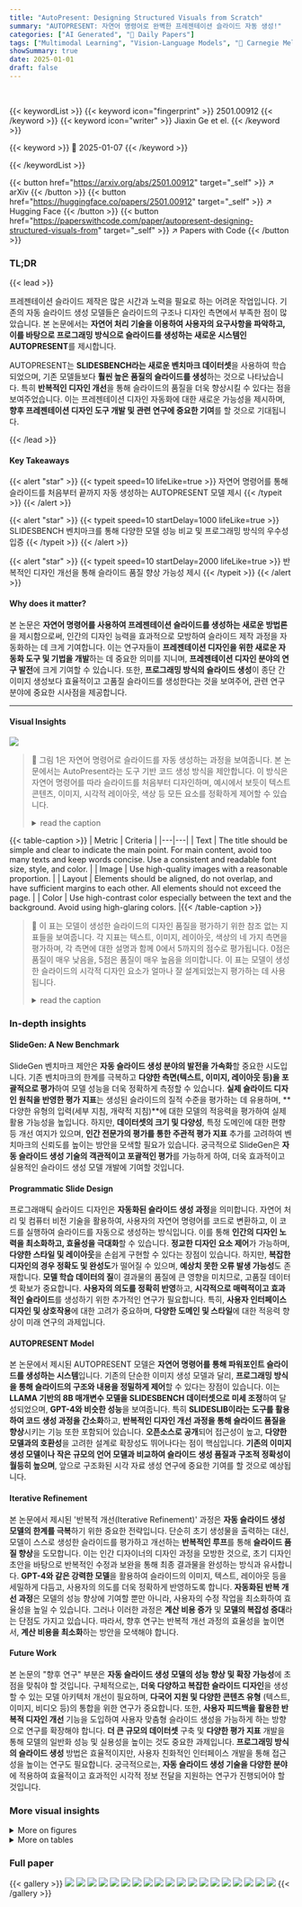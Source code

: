 ```yaml
---
title: "AutoPresent: Designing Structured Visuals from Scratch"
summary: "AUTOPRESENT: 자연어 명령어로 완벽한 프레젠테이션 슬라이드 자동 생성!"
categories: ["AI Generated", "🤗 Daily Papers"]
tags: ["Multimodal Learning", "Vision-Language Models", "🏢 Carnegie Mellon University",]
showSummary: true
date: 2025-01-01
draft: false
---
```


<br>

{{< keywordList >}}
{{< keyword icon="fingerprint" >}} 2501.00912 {{< /keyword >}}
{{< keyword icon="writer" >}} Jiaxin Ge et el. {{< /keyword >}}
 
{{< keyword >}} 🤗 2025-01-07 {{< /keyword >}}
 
{{< /keywordList >}}

{{< button href="https://arxiv.org/abs/2501.00912" target="_self" >}}
↗ arXiv
{{< /button >}}
{{< button href="https://huggingface.co/papers/2501.00912" target="_self" >}}
↗ Hugging Face
{{< /button >}}
{{< button href="https://paperswithcode.com/paper/autopresent-designing-structured-visuals-from" target="_self" >}}
↗ Papers with Code
{{< /button >}}




### TL;DR


{{< lead >}}

프레젠테이션 슬라이드 제작은 많은 시간과 노력을 필요로 하는 어려운 작업입니다. 기존의 자동 슬라이드 생성 모델들은 슬라이드의 구조나 디자인 측면에서 부족한 점이 많았습니다. 본 논문에서는 **자연어 처리 기술을 이용하여 사용자의 요구사항을 파악하고, 이를 바탕으로 프로그래밍 방식으로 슬라이드를 생성하는 새로운 시스템인 AUTOPRESENT**를 제시합니다.



AUTOPRESENT는 **SLIDESBENCH라는 새로운 벤치마크 데이터셋**을 사용하여 학습되었으며, 기존 모델들보다 **훨씬 높은 품질의 슬라이드를 생성**하는 것으로 나타났습니다. 특히 **반복적인 디자인 개선**을 통해 슬라이드의 품질을 더욱 향상시킬 수 있다는 점을 보여주었습니다. 이는 프레젠테이션 디자인 자동화에 대한 새로운 가능성을 제시하며, **향후 프레젠테이션 디자인 도구 개발 및 관련 연구에 중요한 기여**를 할 것으로 기대됩니다.

{{< /lead >}}


#### Key Takeaways

{{< alert "star" >}}
{{< typeit speed=10 lifeLike=true >}} 자연어 명령어를 통해 슬라이드를 처음부터 끝까지 자동 생성하는 AUTOPRESENT 모델 제시 {{< /typeit >}}
{{< /alert >}}

{{< alert "star" >}}
{{< typeit speed=10 startDelay=1000 lifeLike=true >}} SLIDESBENCH 벤치마크를 통해 다양한 모델 성능 비교 및 프로그래밍 방식의 우수성 입증 {{< /typeit >}}
{{< /alert >}}

{{< alert "star" >}}
{{< typeit speed=10 startDelay=2000 lifeLike=true >}} 반복적인 디자인 개선을 통해 슬라이드 품질 향상 가능성 제시 {{< /typeit >}}
{{< /alert >}}

#### Why does it matter?
본 논문은 **자연어 명령어를 사용하여 프레젠테이션 슬라이드를 생성하는 새로운 방법론**을 제시함으로써, 인간의 디자인 능력을 효과적으로 모방하여 슬라이드 제작 과정을 자동화하는 데 크게 기여합니다.  이는 연구자들이 **프레젠테이션 디자인을 위한 새로운 자동화 도구 및 기법을 개발**하는 데 중요한 의미를 지니며, **프레젠테이션 디자인 분야의 연구 발전**에 크게 기여할 수 있습니다. 또한, **프로그래밍 방식의 슬라이드 생성**이 종단 간 이미지 생성보다 효율적이고 고품질 슬라이드를 생성한다는 것을 보여주어, 관련 연구 분야에 중요한 시사점을 제공합니다.

------
#### Visual Insights



![](https://arxiv.org/html/2501.00912/x2.png)

> 🔼 그림 1은 자연어 명령어로 슬라이드를 자동 생성하는 과정을 보여줍니다. 본 논문에서는 AutoPresent라는 도구 기반 코드 생성 방식을 제안합니다. 이 방식은 자연어 명령어를 따라 슬라이드를 처음부터 디자인하며, 예시에서 보듯이 텍스트 콘텐츠, 이미지, 시각적 레이아웃, 색상 등 모든 요소를 정확하게 제어할 수 있습니다.
> <details>
> <summary>read the caption</summary>
> Figure 1: Automatically generating slides from natural language instructions. We propose AutoPresent, a tool-augmented code generation method that follows natural language instructions to design slides from scratch, as shown in the examples. This allows for precise control over all elements, including textual content, images, visual layouts, coloring, and more.
> </details>





{{< table-caption >}}
| Metric | Criteria |
|---|---| 
| Text | The title should be simple and clear to indicate the main point. For main content, avoid too many texts and keep words concise. Use a consistent and readable font size, style, and color. |
| Image | Use high-quality images with a reasonable proportion. |
| Layout | Elements should be aligned, do not overlap, and have sufficient margins to each other. All elements should not exceed the page. |
| Color | Use high-contrast color especially between the text and the background. Avoid using high-glaring colors. |{{< /table-caption >}}

> 🔼 이 표는 모델이 생성한 슬라이드의 디자인 품질을 평가하기 위한 참조 없는 지표들을 보여줍니다. 각 지표는 텍스트, 이미지, 레이아웃, 색상의 네 가지 측면을 평가하며, 각 측면에 대한 설명과 함께 0에서 5까지의 점수로 평가됩니다.  0점은 품질이 매우 낮음을, 5점은 품질이 매우 높음을 의미합니다. 이 표는 모델이 생성한 슬라이드의 시각적 디자인 요소가 얼마나 잘 설계되었는지 평가하는 데 사용됩니다.
> <details>
> <summary>read the caption</summary>
> Table 1: Reference-free metrics, all evaluated in 0-5 scale.
> </details>





### In-depth insights


#### SlideGen: A New Benchmark
SlideGen 벤치마크 제안은 **자동 슬라이드 생성 분야의 발전을 가속화**할 중요한 시도입니다. 기존 벤치마크의 한계를 극복하고 **다양한 측면(텍스트, 이미지, 레이아웃 등)을 포괄적으로 평가**하여 모델 성능을 더욱 정확하게 측정할 수 있습니다.  **실제 슬라이드 디자인 원칙을 반영한 평가 지표**는 생성된 슬라이드의 질적 수준을 평가하는 데 유용하며, **다양한 유형의 입력(세부 지침, 개략적 지침)**에 대한 모델의 적응력을 평가하여 실제 활용 가능성을 높입니다.  하지만, **데이터셋의 크기 및 다양성**, 특정 도메인에 대한 편향 등 개선 여지가 있으며, **인간 전문가의 평가를 통한 주관적 평가 지표** 추가를 고려하여 벤치마크의 신뢰도를 높이는 방안을 모색할 필요가 있습니다.  궁극적으로 SlideGen은 **자동 슬라이드 생성 기술의 객관적이고 포괄적인 평가**를 가능하게 하여, 더욱 효과적이고 실용적인 슬라이드 생성 모델 개발에 기여할 것입니다.

#### Programmatic Slide Design
프로그래매틱 슬라이드 디자인은 **자동화된 슬라이드 생성 과정**을 의미합니다.  자연어 처리 및 컴퓨터 비전 기술을 활용하여, 사용자의 자연어 명령어를 코드로 변환하고, 이 코드를 실행하여 슬라이드를 자동으로 생성하는 방식입니다.  이를 통해 **인간의 디자인 노력을 최소화하고, 효율성을 극대화**할 수 있습니다.  **정교한 디자인 요소 제어**가 가능하며, **다양한 스타일 및 레이아웃**을 손쉽게 구현할 수 있다는 장점이 있습니다. 하지만, **복잡한 디자인의 경우 정확도 및 완성도**가 떨어질 수 있으며, **예상치 못한 오류 발생 가능성**도 존재합니다.  **모델 학습 데이터의 질**이 결과물의 품질에 큰 영향을 미치므로, 고품질 데이터셋 확보가 중요합니다.  **사용자의 의도를 정확히 반영**하고, **시각적으로 매력적이고 효과적인 슬라이드**를 생성하기 위한 추가적인 연구가 필요합니다.  특히, **사용자 인터페이스 디자인 및 상호작용**에 대한 고려가 중요하며, **다양한 도메인 및 스타일**에 대한 적응력 향상이 미래 연구의 과제입니다.

#### AUTOPRESENT Model
본 논문에서 제시된 AUTOPRESENT 모델은 **자연어 명령어를 통해 파워포인트 슬라이드를 생성하는 시스템**입니다. 기존의 단순한 이미지 생성 모델과 달리, **프로그래밍 방식을 통해 슬라이드의 구조와 내용을 정밀하게 제어**할 수 있다는 장점이 있습니다.  이는 **LLAMA 기반의 8B 매개변수 모델을 SLIDESBENCH 데이터셋으로 미세 조정**하여 달성되었으며, **GPT-4와 비슷한 성능**을 보여줍니다.  특히 **SLIDESLIB이라는 도구를 활용하여 코드 생성 과정을 간소화**하고, **반복적인 디자인 개선 과정을 통해 슬라이드 품질을 향상**시키는 기능 또한 포함되어 있습니다.  **오픈소스로 공개**되어 접근성이 높고, **다양한 모델과의 호환성**을 고려한 설계로 확장성도 뛰어나다는 점이 핵심입니다.  **기존의 이미지 생성 모델이나 작은 규모의 언어 모델과 비교하여 슬라이드 생성 품질과 구조적 정확성이 월등히 높으며**, 앞으로 구조화된 시각 자료 생성 연구에 중요한 기여를 할 것으로 예상됩니다.

#### Iterative Refinement
본 논문에서 제시된 '반복적 개선(Iterative Refinement)' 과정은 **자동 슬라이드 생성 모델의 한계를 극복**하기 위한 중요한 전략입니다. 단순히 초기 생성물을 출력하는 대신, 모델이 스스로 생성한 슬라이드를 평가하고 개선하는 **반복적인 루프**를 통해 **슬라이드 품질 향상**을 도모합니다. 이는 인간 디자이너의 디자인 과정을 모방한 것으로, 초기 디자인 초안을 바탕으로 반복적인 수정과 보완을 통해 최종 결과물을 완성하는 방식과 유사합니다.  **GPT-4와 같은 강력한 모델**을 활용하여 슬라이드의 이미지, 텍스트, 레이아웃 등을 세밀하게 다듬고, 사용자의 의도를 더욱 정확하게 반영하도록 합니다.  **자동화된 반복 개선 과정**은 모델의 성능 향상에 기여할 뿐만 아니라, 사용자의 수정 작업을 최소화하여 효율성을 높일 수 있습니다.  그러나 이러한 과정은 **계산 비용 증가** 및 **모델의 복잡성 증대**라는 단점도 가지고 있습니다. 따라서,  향후 연구는 반복적 개선 과정의 효율성을 높이면서, **계산 비용을 최소화**하는 방안을 모색해야 합니다.

#### Future Work
본 논문의 "향후 연구" 부분은 **자동 슬라이드 생성 모델의 성능 향상 및 확장 가능성**에 초점을 맞춰야 할 것입니다.  구체적으로는, **더욱 다양하고 복잡한 슬라이드 디자인**을 생성할 수 있는 모델 아키텍처 개선이 필요하며, **다국어 지원 및 다양한 콘텐츠 유형** (텍스트, 이미지, 비디오 등)의 통합을 위한 연구가 중요합니다. 또한, **사용자 피드백을 활용한 반복적 디자인 개선** 기능을 도입하여 사용자 맞춤형 슬라이드 생성을 가능하게 하는 방향으로 연구를 확장해야 합니다.  **더 큰 규모의 데이터셋** 구축 및 **다양한 평가 지표** 개발을 통해 모델의 일반화 성능 및 실용성을 높이는 것도 중요한 과제입니다.  **프로그래밍 방식의 슬라이드 생성** 방법은 효율적이지만, 사용자 친화적인 인터페이스 개발을 통해 접근성을 높이는 연구도 필요합니다.  궁극적으로는, **자동 슬라이드 생성 기술을 다양한 분야**에 적용하여 효율적이고 효과적인 시각적 정보 전달을 지원하는 연구가 진행되어야 할 것입니다.


### More visual insights

<details>
<summary>More on figures
</summary>


![](https://arxiv.org/html/2501.00912/x3.png)

> 🔼  그림 2는 SLIDESBENCH 데이터셋의 구성을 보여줍니다.  SLIDESBENCH의 각 예제는 이미지가 포함된 상세한 지침, 이미지가 없는 상세한 지침, 그리고 상위 수준의 지침 세 가지 유형의 지침으로 구성됩니다. 모델은 주어진 지침에 따라 슬라이드를 생성해야 하며, 생성된 슬라이드는 참조 기반 지표와 참조 비기반 지표 모두를 포함하는 평가 지표 모음을 사용하여 평가됩니다. 참조 기반 지표는 생성된 슬라이드와 참조 슬라이드 간의 유사성을 측정하는 반면, 참조 비기반 지표는 생성된 슬라이드 자체의 디자인 품질을 평가합니다. 이러한 다양한 지침 유형과 평가 지표를 통해 모델의 슬라이드 생성 능력을 다각적으로 평가할 수 있습니다.
> <details>
> <summary>read the caption</summary>
> Figure 2: Illustration of SlidesBench. Each example of SlidesBench consists of three instructions: Detailed Instructions with Images, Detailed Instructions Only, and High-Level Instructions. The model is tasked to generate a slide based on the instruction, and the generated slide is evaluated on the metrics suite, which contains both the reference-free metrics and the reference-based metrics.
> </details>



![](https://arxiv.org/html/2501.00912/x4.png)

> 🔼 이 그림은 논문에서 제시된 세 가지 시나리오(이미지가 포함된 자세한 설명, 이미지가 없는 자세한 설명, 고차원적인 설명)에서 다양한 방법으로 생성된 슬라이드의 예시를 보여줍니다. End-to-end 이미지 생성 방법은 구조적이고 명확한 슬라이드를 생성하지 못하는 반면, LlaMA와 LlaVA와 같은 소규모 오픈소스 모델은 사용 가능한 슬라이드를 거의 생성하지 못합니다. 반면 AutoPresent는 고품질 슬라이드를 생성하며, SlidesLib을 추가하면 GPT-4o의 자세한 설명이 없는 작업과 고차원적인 설명 작업의 성능이 향상됩니다.
> <details>
> <summary>read the caption</summary>
> Figure 3: Examples of slides generated by different methods in three scenarios. End-to-end image generation methods fail to generate structured and clear slides. Small open-sourced models like LlaMa and LlaVa can barely generate any usable slides, while AutoPresent produces quality slides. Adding SlidesLib improves GPT-4o’s performance on detailed instruction only and high-level instruction tasks.
> </details>



![](https://arxiv.org/html/2501.00912/x5.png)

> 🔼 그림 4는 자세한 설명(이미지 포함) 및 자세한 설명(이미지 없음) 설정에서 사용자의 슬라이드 품질 평가 결과를 보여줍니다. 사용자는 각 슬라이드의 품질을 1~5점으로 평가했으며, 평균 점수가 모델별로 보고됩니다. 결과적으로 GPT-4o와 AutoPresent는 LLaMa에 비해 선호도가 높았지만, 여전히 사람이 직접 디자인한 슬라이드와는 차이가 있음을 보여줍니다.
> <details>
> <summary>read the caption</summary>
> Figure 4: Perceptual evaluation results on detailed instruction (1) with images and (2) only settings. We ask the users to score the quality of each slide from 1-5 and report the average score of each model. The user reported preference on GPT-4o and AutoPresent compared with LlaMa, while still having a gap with human-designed slides.
> </details>



![](https://arxiv.org/html/2501.00912/extracted/6105967/figures/user_example.png)

> 🔼 그림 5는 GPT-4o를 사용한 자동 개선 결과를 보여줍니다.  초록색으로 표시된 부분은 모델이 이전에 간과했던 지침(예: 도형, 배경색, 텍스트)을 추가적으로 다룬 것을 나타냅니다.  즉,  처음 생성된 슬라이드에 대한 지침을 모델이 스스로 더욱 세련되게 수정 및 보완하는 과정을 보여주는 예시입니다.  자동 개선 전후의 슬라이드 비교를 통해 모델의 개선 능력과  세부적인 지침까지 고려하는 능력을 확인할 수 있습니다.
> <details>
> <summary>read the caption</summary>
> Figure 5: Auto-refinement results with GPT-4o, where the model further addresses some previously neglected instructions (marked in green), such as shape, background color, and text.
> </details>



</details>




<details>
<summary>More on tables
</summary>


{{< table-caption >}}
| Function | Description |
|---|---| 
| `add_title` | Insert a title in the slide. |
| `add_text` | Insert text at a specific location. |
| `add_bullet_points` | Insert a textbox with bullet points. |
| `add_image` | Insert image at a specific location. |
| `generate_image` | Call an image generator (Dall-E 3) given a query. |
| `search_image` | Search for an image on a search engine (Bing). |
| `search_screenshot` | Display a query on a web browser (Google Chrome) and take a snapshot of the search result. |{{< /table-caption >}}
> 🔼 SlidesLib에서 제공하는 기본 기능(위쪽)과 이미지 관련 기능(아래쪽)을 보여주는 표입니다.  각 기능의 이름, 함수명, 그리고 간략한 설명이 포함되어 있습니다.  이 표는 사용자가 자연어 명령어를 통해 슬라이드를 생성하는 과정에서 SlidesLib 라이브러리를 사용하여 코드 생성을 단순화하는 방법을 보여줍니다.  add_title()과 같은 기본 기능은 제목 추가와 같은 기본적인 슬라이드 편집 작업을 수행하고, generate_image()와 같은 이미지 관련 기능은 이미지 생성 모델을 호출하거나 검색 엔진을 사용하여 이미지를 검색하는 등 이미지 관련 작업을 수행합니다.
> <details>
> <summary>read the caption</summary>
> Table 2: Basic (top) and image-specific (bottom) functions provided by SlidesLib.
> </details>

{{< table-caption >}}
| Method | Execution% | Reference-Based element | Reference-Based content | Reference-Based color | Reference-Based position | Reference-Free text | Reference-Free image | Reference-Free layout | Reference-Free color | Overall |
|---|---|---|---|---|---|---|---|---|---|---|
| Reference | 100.0 | – | – | – | – | 59.7 | 81.5 | 73.5 | 65.7 | – |
| *End-to-end Image Generation* |  |  |  |  |  |  |  |  |  |  |
| Stable-Diffusion* | 100.0 | 74.5 | 33.4 | 9.0 | 75.0 | 19.6 | 45.1 | 36.9 | 40.5 | 48.0 |
| DALLE 3* | 100.0 | 75.5 | 39.9 | 9.2 | 76.1 | 32.7 | 87.3 | 56.7 | 53.4 | 50.2 |
| *Code Generation w/o SlidesLib* |  |  |  |  |  |  |  |  |  |  |
| LLaVA (7B) | 11.3 | 61.9 | 97.3 | 6.2 | 70.8 | 41.6 | 100.0 | 29.2 | 25.7 | 6.1 |
| LLaMA (8B) | 2.1 | 74.0 | 94.6 | 12.5 | 81.2 | 50.0 | 8.3 | 50.0 | 50.0 | 1.3 |
| GPT-4o | 89.2 | 83.3 | 91.6 | 10.5 | 77.0 | 51.9 | 72.8 | 53.7 | 54.7 | 55.1 |
| **AutoPresent** (ours) | 79.0 | 67.7 | 79.7 | 10.9 | 75.9 | 45.3 | 62.7 | 54.2 | 60.9 | 45.2 |
| *Code Generation w/ SlidesLib* |  |  |  |  |  |  |  |  |  |  |
| LLaVA (7B) | 20.0 | 80.5 | 80.5 | 3.5 | 64.0 | 37.5 | 48.0 | 29.5 | 43.5 | 9.7 |
| LLaMA (8B) | 54.4 | 78.3 | 91.2 | 7.5 | 69.5 | 46.0 | 68.2 | 47.6 | 53.1 | 33.5 |
| GPT-4o | 86.7 | 86.2 | 92.5 | 12.7 | 76.3 | 54.6 | 83.7 | 70.5 | 59.4 | 58.0 |
| **AutoPresent** (ours) | 84.1 | 84.2 | 92.2 | 18.1 | 67.2 | 47.8 | 73.2 | 58.6 | 64.7 | 55.0 |{{< /table-caption >}}
> 🔼 표 3은 이미지가 포함된 자세한 지침을 사용한 결과를 보여줍니다.  LlaVA(7B)와 LlaMA(8B)와 같이 작은 모델은 슬라이드를 거의 생성하지 못했지만, AutoPresent(8B)는 GPT-40와 비슷한 수준의 슬라이드를 생성했습니다. 하지만 모든 모델이 여전히 사람보다 성능이 떨어집니다. 이 표는 다양한 모델의 슬라이드 생성 능력을 비교 분석하여, AutoPresent 모델의 성능이 큰 모델에 비견할 만함을 보여줍니다. 특히 이미지와 텍스트 요소를 모두 포함하는 복잡한 슬라이드 생성 과제에서 AutoPresent의 우수성이 드러납니다.
> <details>
> <summary>read the caption</summary>
> Table 3: Results with detailed instructions with images. We found that small models like LlaVa (7B) and LlaMa (8B) can barely generate any slides, while AutoPresent (8B) generates slides on par with GPT-4o. All the models still underperform humans.
> </details>

{{< table-caption >}}
| Method | Detailed Instructions Only |  |  |  | High-Level Instructions |  |  |  |
|---|---|---|---|---|---|---|---|---|
|  | exec | ref-based | ref-free | overall | exec | ref-based | ref-free | overall |
|---|---|---|---|---|---|---|---|---|
| *End-to-End Image Generation* |  |  |  |  |  |  |  |  |
| SD2 | **100.0** | 48.0 | 35.5 | 48.0 | **100.0** | 47.7 | 31.5 | 47.7 |
| DALLE 3 | **100.0** | 50.2 | 57.5 | 50.2 | **100.0** | 50.7 | 53.6 | 52.2 |
| *Code Generation w/o Library* |  |  |  |  |  |  |  |  |
| LLaVA | 17.9 | 56.9 | 47.4 | 9.3 | 19.5 | 50.2 | 47.3 | 9.5 |
| LLaMA | 4.6 | 61.4 | 35.1 | 2.8 | 8.7 | 55.6 | 50.1 | 4.8 |
| GPT-4o | 50.3 | **66.8** | 50.0 | 28.7 | 70.8 | **60.3** | 57.0 | 39.7 |
| *Code Generation w/ Expert-Designed Library* |  |  |  |  |  |  |  |  |
| LLaVA | 17.4 | 58.2 | 33.8 | 8.0 | 25.1 | 50.1 | 36.7 | 10.9 |
| LLaMA | 60.5 | 61.7 | 56.6 | 37.4 | 76.9 | 56.8 | 58.3 | 43.7 |
| GPT-4o | 87.7 | 64.2 | **65.8** | **56.3** | 97.4 | 60.1 | **71.2** | **58.5** |
| **AutoPresent** | 89.2 | 61.9 | 58.7 | 55.2 | 86.6 | 55.2 | 61.5 | 47.8 |{{< /table-caption >}}
> 🔼 표 4는 자세한 설명만 있는 경우와 높은 수준의 지침이 있는 경우의 두 가지 시나리오에서 모델 성능을 보여줍니다.  이 표는 자연어 지침을 사용하여 슬라이드를 생성하는 작업을 평가하기 위해 사용된 지표를 보여줍니다.  지표는 참조 기반 지표와 참조 없는 지표의 두 가지 범주로 나뉩니다. 참조 기반 지표는 생성된 슬라이드와 참조 슬라이드 간의 유사성을 측정하는 반면, 참조 없는 지표는 생성된 슬라이드의 디자인 품질을 평가합니다.  이 표에는 각 모델의 실행 성공률도 포함되어 있습니다.  종단 간 이미지 생성 방법은 프로그램을 생성하지 않으므로 실행 오류가 발생하지 않아 100% 실행 성공률을 할당했습니다.
> <details>
> <summary>read the caption</summary>
> Table 4: Results under detailed instruction only and high-level instructions settings. We assign 100% execution success rates for all end-to-end image generation methods because they do not generate programs and would not suffer from execution errors.
> </details>

{{< table-caption >}}
| Model Pairs | Detailed+Images t-stat | Detailed+Images p-val | Detailed Only t-stat | Detailed Only p-val |
|---|---|---|---|---|
| (GPT-4o, LlaMa) | 13.206 | 0.000 | 8.630 | 0.000 |
| (AutoPresent, LlaMa) | 13.180 | 0.000 | 2.955 | 0.004 |
| (GPT-4o, AutoPresent) | -0.445 | 0.657 | 8.203 | 0.000 |{{< /table-caption >}}
> 🔼 이 표는 자세한 설명과 이미지가 있는 설정과 자세한 설명만 있는 설정에서 모델 성능을 비교한 쌍체 t-검정 결과를 보여줍니다.  AutoPresent와 GPT-40은 두 설정 모두에서 LLAMA보다 통계적으로 유의미한 차이를 보이며 성능이 우수함을 나타냅니다.  즉, 슬라이드 생성 지시에 이미지가 포함되었는지 여부에 관계없이 AutoPresent와 GPT-40가 LLAMA보다 더 나은 슬라이드를 생성한다는 것을 의미합니다.
> <details>
> <summary>read the caption</summary>
> Table 5: Paired t-test results comparing model performance across detailed instruction only setting and detailed instruction with images setting. AutoPresent and GPT-4o outperforms LlaMa with a statistically significant difference in both settings.
> </details>

{{< table-caption >}}
| Method | Detailed + Images | Detailed Only | High-Level |
|---|---|---|---|
| GPT-4o | 58.0 | 56.3 | 58.5 |
| Refinement | **59.5** | **59.5** | **59.8** |{{< /table-caption >}}
> 🔼 표 6은 세 가지 시나리오(상세 지침 포함 이미지, 상세 지침만, 고차원 지침)에서 개선을 적용한 후의 전반적인 점수를 보여줍니다.  이 표는 개선이 세 가지 시나리오 모두에서 성능을 향상시키는 것을 보여주며, 특히 상세 지침만 있는 작업에서 그 효과가 두드러짐을 보여줍니다.  즉, 모델이 스스로 생성한 슬라이드를 수정하고 개선하는 반복적인 과정을 거치면 슬라이드의 질이 향상됨을 의미합니다.
> <details>
> <summary>read the caption</summary>
> Table 6: Overall scores after applying refinement in the three scenarios, demonstrating that refinement boosts performance in all three scenarios, especially the detailed instructions only task.
> </details>

{{< table-caption >}}
| Parameter | Value |
|---|---| 
| **LoRA Parameters** |  |
| LoRA rank | 128 |
| LoRA alpha | 32 |
| LoRA dropout | 0 |
| Random state | 3407 |
| RS-LoRA | Disabled |
| LoFT-Q config | None |
| **Trainer Parameters** |  |
| Batch size (per device) | 1 |
| Gradient accumulation steps | 2 |
| Warmup steps | 20 |
| Epochs | 1 |
| Learning rate | 3e-4 |
| Mixed precision | FP16 |
| Weight decay | 0.01 |
| Scheduler | Linear |
| Seed | 3407 |{{< /table-caption >}}
> 🔼 표 7은 논문에서 제시된 AutoPresent 모델 학습에 대한 세부 정보를 보여줍니다.  LoRA(Low-Rank Adaptation)와 학습기 매개변수에 대한 자세한 설명을 포함합니다.  구체적으로는 LoRA의 rank, alpha, dropout 비율, 난수 생성기 시드, LoRA 사용 여부, LOFT-Q 설정, 배치 크기, 그래디언트 누적 단계, 워밍업 단계, 에포크 수, 학습률, 혼합 정밀도, 가중치 감소율, 스케줄러, 그리고 시드 값 등의 하이퍼파라미터들이 제시되어 있습니다. 이러한 하이퍼파라미터들은 AutoPresent 모델의 성능에 영향을 미치는 중요한 요소들입니다.
> <details>
> <summary>read the caption</summary>
> Table 7: Training details for AutoPresent. LoRA and Trainer parameters are described in detail.
> </details>

{{< table-caption >}}
| Method | Execution% | Reference-Based block | Reference-Based text | Reference-Based color | Reference-Based position | Reference-Free text | Reference-Free image | Reference-Free layout | Reference-Free color | Average |
|---|---|---|---|---|---|---|---|---|---|---|
| Human | 100.0 | - | - | - | - | 59.7 | 81.5 | 73.5 | 65.7 | - |
| *Code Generation w/o Library* |  |  |  |  |  |  |  |  |  |  |
| LLaVA (7B) | 11.3 | 7.0 | 11.0 | 0.7 | 8.0 | 4.7 | 11.3 | 3.3 | 2.9 | 6.1 |
| LLaMA (8B) | 2.1 | 1.5 | 1.9 | 0.3 | 1.7 | 1.0 | 0.2 | 1.0 | 1.0 | 1.3 |
| GPT-4o | 89.2 | 74.3 | 80.7 | 9.4 | 68.7 | 46.3 | 64.9 | 47.9 | 48.8 | 55.1 |
| **AutoPresent** (ours) | 79.0 | 53.5 | 63.0 | 8.6 | 60.0 | 35.8 | 49.5 | 42.8 | 48.1 | 46.3 |
| *Code Generation w/ Expert-Designed Library* |  |  |  |  |  |  |  |  |  |  |
| LLaVA (7B) | 20.0 | 16.1 | 16.1 | 0.7 | 12.8 | 7.5 | 9.6 | 5.9 | 8.7 | 9.7 |
| LLaMA (8B) | 54.4 | 42.6 | 49.6 | 4.1 | 37.8 | 25.0 | 37.1 | 25.9 | 28.9 | 33.5 |
| GPT-4o | 86.7 | 74.7 | 80.2 | 11.0 | 66.1 | 47.3 | 72.5 | 61.1 | 51.4 | 58.0 |
| **AutoPresent** (ours) | 84.1 | 70.8 | 77.5 | 15.2 | 56.5 | 40.2 | 61.6 | 49.3 | 54.4 | 55.0 |{{< /table-caption >}}
> 🔼 표 8은 이미지가 포함된 자세한 지침 시나리오에서 실행 성공 여부를 가중치로 반영한 슬라이드 생성 결과를 보여줍니다.  이 표는 다양한 모델(Stable Diffusion, DALL-E 3, LLaVA (7B), LLAMA (8B), GPT-40, AUTOPRESENT)들이 이미지가 포함된 자세한 설명을 기반으로 슬라이드를 생성하는 능력을 평가한 결과를 보여줍니다.  각 모델에 대해 실행 성공률(Execution%), 요소 일치율(element), 콘텐츠 유사도(content), 색상 유사도(color), 위치 유사도(position), 텍스트 품질(text), 이미지 품질(image), 레이아웃 품질(layout), 색상 품질(color) 등 다양한 지표를 사용하여 슬라이드 생성 성능을 종합적으로 평가합니다.  이를 통해 각 모델의 강점과 약점을 비교 분석하고, 이미지가 포함된 자세한 지침을 얼마나 잘 따르는지, 생성된 슬라이드의 디자인 품질이 어느 정도인지 파악할 수 있습니다.
> <details>
> <summary>read the caption</summary>
> Table 8: Slide generation results (weighted by execution success) under the detailed instructions with images scenario.
> </details>

{{< table-caption >}}
| Method | Execution% | Reference-Based block | Reference-Based text | Reference-Based color | Reference-Based pos | Reference-Free text | Reference-Free img | Reference-Free layout | Reference-Free color | Avg |
|---|---|---|---|---|---|---|---|---|---|---|
| Human | 100.0 | - | - | - | - | 59.7 | 81.5 | 73.5 | 65.7 | - |
| *Code Generation w/o Library* |  |  |  |  |  |  |  |  |  |  |
| LLaVA (7B) | 11.3 | 61.9 | **97.3** | 6.2 | 70.8 | 41.6 | **100.0** | 29.2 | 25.7 | 6.1 |
| LLaMA (8B) | 2.1 | 74.0 | 94.6 | 12.5 | **81.2** | 50.0 | 8.3 | 50.0 | 50.0 | 1.3 |
| GPT-4o | **89.2** | 83.3 | 91.6 | 10.5 | 77.0 | 51.9 | 72.8 | 53.7 | 54.7 | 55.1 |
| **AutoPresent** | 79.0 | 67.7 | 79.7 | 10.9 | 75.9 | 45.3 | 62.7 | 54.2 | 60.9 | 46.3 |
| *Code Generation w/ Expert-Designed Library* |  |  |  |  |  |  |  |  |  |  |
| LLaVA (7B) | 20.0 | 80.5 | 80.5 | 3.5 | 64.0 | 37.5 | 48.0 | 29.5 | 43.5 | 9.7 |
| LLaMA (8B) | 54.4 | 78.3 | 91.2 | 7.5 | 69.5 | 46.0 | 68.2 | 47.6 | 53.1 | 33.5 |
| GPT-4o | 86.7 | **86.2** | 92.5 | 12.7 | 76.3 | **54.6** | 83.7 | **70.5** | 59.4 | **58.0** |
| **AutoPresent** (ours) | 84.1 | 84.2 | 92.2 | **18.1** | 67.2 | 47.8 | 73.2 | 58.6 | **64.7** | 55.0 |{{< /table-caption >}}
> 🔼 표 9는 이미지가 포함된 자세한 지시사항 시나리오에서 실행 성공 여부를 고려하지 않고 평가한 슬라이드 생성 결과를 보여줍니다.  다시 말해, 코드 생성 과정에서 오류가 발생하여 슬라이드가 생성되지 않은 경우에도 결과를 포함하여 평가하였습니다.  표에는 다양한 모델(LLaVA, LLAMA, GPT-40, AUTOPRESENT 등)의 성능을 여러 지표(요소 일치율, 콘텐츠 유사도, 색상 유사도, 위치 유사도 등)와 함께 비교 분석하여 제시합니다.
> <details>
> <summary>read the caption</summary>
> Table 9: Slide generation results (un-weighted by execution success) under the detailed instructions with images scenario.
> </details>

{{< table-caption >}}
| Method | Execution% | Reference-Based block | Reference-Based text | Reference-Based color | Reference-Based position | Reference-Free text | Reference-Free image | Reference-Free layout | Reference-Free color | Average |
|---|---|---|---|---|---|---|---|---|---|---|
| **End-to-End Image Generation** |  |  |  |  |  |  |  |  |  |  |
| Stable-Diffusion | 100.0 | 74.5 | 33.4 | 9.0 | 75.0 | 19.6 | 45.1 | 36.9 | 40.5 | 48.0 |
| DALLE 3 | 100.0 | 75.5 | 39.9 | 9.2 | 76.1 | 32.7 | 87.3 | 56.7 | 53.4 | 50.2 |
| **Code Generation w/o Library** |  |  |  |  |  |  |  |  |  |  |
| LLaVA (7B) | 17.9 | 12.2 | 16.3 | 1.4 | 12.4 | 7.9 | 15.3 | 5.7 | 5.0 | 9.5 |
| LLaMA (8B) | 4.6 | 63.0 | 87.0 | 17.4 | 80.4 | 30.4 | 19.6 | 41.3 | 47.8 | 2.8 |
| GPT-4o | 50.3 | 42.2 | 50.0 | 6.0 | 39.8 | 27.1 | 15.3 | 29.0 | 29.2 | 32.2 |
| **Code Generation w/ Expert-Designed Library** |  |  |  |  |  |  |  |  |  |  |
| LLaVA (7B) | 17.4 | 15.6 | 15.5 | 0.9 | 10.5 | 5.7 | 6.2 | 4.1 | 7.5 | 8.3 |
| LLaMA (8B) | 60.5 | 45.1 | 55.5 | 5.2 | 43.6 | 29.5 | 44.3 | 29.6 | 33.4 | 37.4 |
| GPT-4o | 87.7 | 72.3 | 80.8 | 6.0 | 65.9 | 46.6 | 73.0 | 58.5 | 52.9 | 56.3 |
| **AutoPresent (ours)** | 89.2 | 70.2 | 82.7 | 9.3 | 58.5 | 43.0 | 47.7 | 55.3 | 63.2 | 55.2 |{{< /table-caption >}}
> 🔼 이 표는 자세한 지침만 있는 시나리오에서 코드 생성 방법의 실행 성공률을 가중치로 반영한 결과를 보여줍니다.  각 모델의 실행 성공률과 함께 참조 기반 및 참조 없는 평가 지표(요소 일치, 콘텐츠 유사도, 색상 유사도, 위치 유사도, 텍스트, 이미지, 레이아웃, 색상) 점수를 보여줍니다.  이를 통해 모델이 자연어 지침에 따라 슬라이드를 생성하는 능력과 생성된 슬라이드의 디자인 품질을 평가할 수 있습니다.  특히 이미지가 제공되지 않은 상황에서 모델의 성능을 분석하는 데 중점을 둡니다.
> <details>
> <summary>read the caption</summary>
> Table 10: Results (weighted by execution success) under detailed instructions only scenario.
> </details>

{{< table-caption >}}
| Method | Execution% | Reference-Based block | Reference-Based text | Reference-Based color | Reference-Based position | Reference-Free text | Reference-Free image | Reference-Free layout | Reference-Free color | Overall |
|---|---|---|---|---|---|---|---|---|---|---|
| **End-to-End Image Generation** |  |  |  |  |  |  |  |  |  |  |
| Stable-Diffusion | 100.0 | 74.5 | 33.4 | 9.0 | 75.0 | 19.6 | 45.1 | 36.9 | 40.5 | 48.0 |
| DALLE 3 | 100.0 | 75.5 | 39.9 | 9.2 | 76.1 | 32.7 | 87.3 | 56.7 | 53.4 | 50.2 |
| **Code Generation w/o Library** |  |  |  |  |  |  |  |  |  |  |
| LLaVA (7B) | 17.9 | 68.2 | 91.1 | 7.8 | 69.3 | 44.1 | 85.8 | 31.8 | 27.9 | 9.5 |
| LLaMA (8B) | 4.6 | 2.9 | 4.0 | 0.8 | 3.7 | 1.4 | 0.9 | 1.9 | 2.2 | 2.8 |
| GPT-4o | 50.3 | 83.9 | 92.4 | 11.9 | 79.1 | 53.9 | 30.4 | 57.7 | 58.1 | 32.2 |
| **Code Generation w/ Expert-Designed Library** |  |  |  |  |  |  |  |  |  |  |
| LLaVA (7B) | 17.4 | 89.7 | 89.1 | 5.2 | 60.3 | 32.8 | 35.6 | 23.6 | 43.1 | 8.3 |
| LLaMA (8B) | 60.5 | 74.5 | 91.7 | 8.6 | 72.1 | 48.8 | 73.2 | 29.6 | 48.9 | 37.4 |
| GPT-4o | 87.7 | 82.4 | 92.2 | 6.9 | 75.2 | 53.1 | 83.3 | 66.7 | 60.3 | 56.3 |
| AutoPresent (ours) | 89.2 | 78.7 | 92.7 | 10.4 | 65.6 | 48.2 | 53.5 | 62.0 | 70.9 | 55.2 |{{< /table-caption >}}
> 🔼 표 11은 자세한 설명만 있는 시나리오에서 실행 성공 여부를 고려하지 않고 평가한 결과를 보여줍니다. 즉, 코드 생성 모델이 생성한 파이썬 프로그램이 성공적으로 실행되지 않더라도, 생성된 슬라이드의 디자인 품질을 평가합니다. 표에는 참조 기반 지표(요소 일치, 콘텐츠 유사성, 색상 유사성, 위치 유사성)와 참조 없이 평가하는 지표(텍스트, 이미지, 레이아웃, 색상)의 평균 점수가 표시되어 있습니다. 이를 통해 모델이 얼마나 자세한 지시사항을 잘 따르고, 생성한 슬라이드의 디자인 품질이 얼마나 좋은지를 종합적으로 평가할 수 있습니다.
> <details>
> <summary>read the caption</summary>
> Table 11: Results (un-weighted by execution success) under detailed instructions only scenario.
> </details>

{{< table-caption >}}
| Method | Execution% | Reference-Based block | Reference-Based text | Reference-Based color | Reference-Based position | Reference-Free text | Reference-Free image | Reference-Free layout | Reference-Free color | Average |
|---|---|---|---|---|---|---|---|---|---|---|
| End-to-End Image Generation |  |  |  |  |  |  |  |  |  |  |
| Stable-Diffusion | 100.0 | 72.0 | 33.2 | 8.3 | 77.2 | 3.3 | 49.3 | 35.6 | 37.8 | 47.7 |
| DALLE 3 | 100.0 | 73.5 | 48.2 | 7.6 | 77.3 | 14.9 | 89.7 | 57.2 | 52.4 | 51.7 |
| CodeGen-based Methods w/o Library |  |  |  |  |  |  |  |  |  |  |
| LLaVA (7B) | 19.5 | 14.9 | 13.2 | 1.7 | 13.6 | 8.0 | 16.8 | 5.9 | 6.2 | 10.0 |
| LLaMA (8B) | 8.7 | 7.6 | 6.3 | 0.7 | 4.7 | 4.6 | 2.4 | 5.0 | 5.4 | 4.8 |
| GPT-4o | 70.8 | 54.6 | 54.2 | 7.5 | 54.4 | 42.4 | 19.2 | 51.9 | 48.0 | 39.0 |
| CodeGen-based Methods w/ Library |  |  |  |  |  |  |  |  |  |  |
| LLaVA (7B) | 25.1 | 20.4 | 17.8 | 1.6 | 15.4 | 9.2 | 9.7 | 6.9 | 11.0 | 11.5 |
| LLaMA (8B) | 76.9 | 55.4 | 58.3 | 5.6 | 55.7 | 39.5 | 56.5 | 40.3 | 43.0 | 43.7 |
| GPT-4o | 97.4 | 77.0 | 75.8 | 7.7 | 73.7 | 59.7 | 73.8 | 78.7 | 65.4 | 58.5 |
| AutoPresent (ours) | 86.6 | 63.5 | 66.4 | 10.2 | 51.1 | 41.4 | 34.2 | 64.0 | 73.3 | 47.8 |{{< /table-caption >}}
> 🔼 이 표는 논문의 5.2절 실험 결과 및 분석 섹션에 포함되어 있으며, 고차원(High-Level) 지시어 시나리오 하에서 코드 생성 결과를 보여줍니다.  '가중치가 부여된 실행 성공률'을 기준으로 측정한 결과이며,  참조 기반(Reference-Based) 및 참조 없음(Reference-Free) 메트릭을 포함하여 요소 매칭(element), 텍스트, 색상, 위치, 이미지, 레이아웃, 전반적인 평균 점수를 나타냅니다.  각 메트릭은 0에서 100까지의 척도로 측정됩니다.  표에는  기준(Reference) 모델, 엔드 투 엔드 이미지 생성(End-to-End Image Generation) 모델,  SLIDESLIB 라이브러리 사용 여부에 따른 코드 생성 모델 (LLaVA, LLAMA, GPT-40, AUTOPRESENT)의 결과가 포함되어 있습니다.  이를 통해 각 모델의 성능을 비교하고 고차원 지시어에 대한 모델의 반응을 평가할 수 있습니다.
> <details>
> <summary>read the caption</summary>
> Table 12: Results (weighted by execution success) under high-level instructions scenario.
> </details>

{{< table-caption >}}
| Method | Execution% | Reference-Based block | Reference-Based text | Reference-Based color | Reference-Based position | Reference-Free text | Reference-Free image | Reference-Free layout | Reference-Free color | Average |
|---|---|---|---|---|---|---|---|---|---|---|
| **End-to-End Image Generation** |
| Stable-Diffusion | 100.0 | 72.0 | 33.2 | 8.3 | 77.2 | 3.3 | 49.3 | 35.6 | 47.7 |
| DALLE 3 | 100.0 | 73.5 | 48.2 | 7.6 | 77.3 | 14.9 | 89.7 | 57.2 | 51.7 |
| **CodeGen-based Methods w/o Library** |
| LLaVA (7B) | 19.5 | 76.4 | 67.7 | 8.7 | 69.7 | 41.0 | 86.2 | 30.3 | 40.0 |
| LLaMA (8B) | 8.7 | 87.4 | 72.4 | 8.0 | 54.0 | 52.9 | 27.6 | 57.5 | 4.8 |
| GPT-4o | 70.8 | 77.1 | 76.8 | 10.6 | 76.8 | 59.9 | 27.1 | 73.3 | 39.0 |
| **CodeGen-based Methods w/ Library** |
| LLaVA (7B) | 25.1 | 81.3 | 70.9 | 6.4 | 61.4 | 36.7 | 38.6 | 27.5 | 43.8 | 11.5 |
| LLaMA (8B) | 76.9 | 72.0 | 75.7 | 7.3 | 72.4 | 51.3 | 73.4 | 52.4 | 55.9 | 43.7 |
| GPT-4o | 97.4 | 79.0 | 77.8 | 7.9 | 75.6 | 61.3 | 75.8 | 80.7 | 67.1 | 58.5 |
| **AutoPresent (ours)** | 86.6 | 73.3 | 76.7 | 11.8 | 59.0 | 47.8 | 39.5 | 73.9 | 84.6 | 47.8 |{{< /table-caption >}}
> 🔼 표 13은 고차원 지시어 시나리오에서 실행 성공 여부를 고려하지 않고 계산한 결과를 보여줍니다.  이 표는 모델이 자유로운 디자인을 가지고 슬라이드를 생성해야 하는 고차원 지시어(예: 'Airbnb 비즈니스 사례에 대한 제목 슬라이드를 만듭니다.')에 대한 성능을 평가합니다.  각 모델의 실행 성공률, 참조 기반 지표(요소 일치, 콘텐츠 유사성, 색상 유사성, 위치 유사성), 참조 없는 지표(텍스트, 이미지, 레이아웃, 색상), 그리고 종합적인 점수를 보여줍니다. 이를 통해 모델이 자유 형식의 지시어를 얼마나 잘 해석하고 시각적으로 매력적이고 정보가 잘 전달되는 슬라이드를 생성하는지 평가할 수 있습니다.
> <details>
> <summary>read the caption</summary>
> Table 13: Results (un-weighted by execution success) under high-level instructions scenario.
> </details>

</details>




### Full paper

{{< gallery >}}
<img src="paper_images/1.png" class="grid-w50 md:grid-w33 xl:grid-w25" />
<img src="paper_images/2.png" class="grid-w50 md:grid-w33 xl:grid-w25" />
<img src="paper_images/3.png" class="grid-w50 md:grid-w33 xl:grid-w25" />
<img src="paper_images/4.png" class="grid-w50 md:grid-w33 xl:grid-w25" />
<img src="paper_images/5.png" class="grid-w50 md:grid-w33 xl:grid-w25" />
<img src="paper_images/6.png" class="grid-w50 md:grid-w33 xl:grid-w25" />
<img src="paper_images/7.png" class="grid-w50 md:grid-w33 xl:grid-w25" />
<img src="paper_images/8.png" class="grid-w50 md:grid-w33 xl:grid-w25" />
<img src="paper_images/9.png" class="grid-w50 md:grid-w33 xl:grid-w25" />
<img src="paper_images/10.png" class="grid-w50 md:grid-w33 xl:grid-w25" />
<img src="paper_images/11.png" class="grid-w50 md:grid-w33 xl:grid-w25" />
<img src="paper_images/12.png" class="grid-w50 md:grid-w33 xl:grid-w25" />
<img src="paper_images/13.png" class="grid-w50 md:grid-w33 xl:grid-w25" />
<img src="paper_images/14.png" class="grid-w50 md:grid-w33 xl:grid-w25" />
<img src="paper_images/15.png" class="grid-w50 md:grid-w33 xl:grid-w25" />
<img src="paper_images/16.png" class="grid-w50 md:grid-w33 xl:grid-w25" />
<img src="paper_images/17.png" class="grid-w50 md:grid-w33 xl:grid-w25" />
<img src="paper_images/18.png" class="grid-w50 md:grid-w33 xl:grid-w25" />
<img src="paper_images/19.png" class="grid-w50 md:grid-w33 xl:grid-w25" />
{{< /gallery >}}